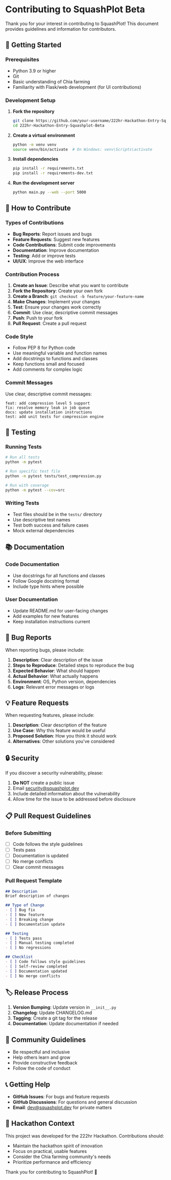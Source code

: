 # Contributing to SquashPlot Beta

Thank you for your interest in contributing to SquashPlot! This document provides guidelines and information for contributors.

## 🚀 Getting Started

### Prerequisites
- Python 3.9 or higher
- Git
- Basic understanding of Chia farming
- Familiarity with Flask/web development (for UI contributions)

### Development Setup

1. **Fork the repository**
   ```bash
   git clone https://github.com/your-username/222hr-Hackathon-Entry-Squashplot-Beta.git
   cd 222hr-Hackathon-Entry-Squashplot-Beta
   ```

2. **Create a virtual environment**
   ```bash
   python -m venv venv
   source venv/bin/activate  # On Windows: venv\Scripts\activate
   ```

3. **Install dependencies**
   ```bash
   pip install -r requirements.txt
   pip install -r requirements-dev.txt
   ```

4. **Run the development server**
   ```bash
   python main.py --web --port 5000
   ```

## 📝 How to Contribute

### Types of Contributions

- **Bug Reports**: Report issues and bugs
- **Feature Requests**: Suggest new features
- **Code Contributions**: Submit code improvements
- **Documentation**: Improve documentation
- **Testing**: Add or improve tests
- **UI/UX**: Improve the web interface

### Contribution Process

1. **Create an Issue**: Describe what you want to contribute
2. **Fork the Repository**: Create your own fork
3. **Create a Branch**: `git checkout -b feature/your-feature-name`
4. **Make Changes**: Implement your changes
5. **Test**: Ensure your changes work correctly
6. **Commit**: Use clear, descriptive commit messages
7. **Push**: Push to your fork
8. **Pull Request**: Create a pull request

### Code Style

- Follow PEP 8 for Python code
- Use meaningful variable and function names
- Add docstrings to functions and classes
- Keep functions small and focused
- Add comments for complex logic

### Commit Messages

Use clear, descriptive commit messages:
```
feat: add compression level 5 support
fix: resolve memory leak in job queue
docs: update installation instructions
test: add unit tests for compression engine
```

## 🧪 Testing

### Running Tests
```bash
# Run all tests
python -m pytest

# Run specific test file
python -m pytest tests/test_compression.py

# Run with coverage
python -m pytest --cov=src
```

### Writing Tests
- Test files should be in the `tests/` directory
- Use descriptive test names
- Test both success and failure cases
- Mock external dependencies

## 📚 Documentation

### Code Documentation
- Use docstrings for all functions and classes
- Follow Google docstring format
- Include type hints where possible

### User Documentation
- Update README.md for user-facing changes
- Add examples for new features
- Keep installation instructions current

## 🐛 Bug Reports

When reporting bugs, please include:

1. **Description**: Clear description of the issue
2. **Steps to Reproduce**: Detailed steps to reproduce the bug
3. **Expected Behavior**: What should happen
4. **Actual Behavior**: What actually happens
5. **Environment**: OS, Python version, dependencies
6. **Logs**: Relevant error messages or logs

## 💡 Feature Requests

When requesting features, please include:

1. **Description**: Clear description of the feature
2. **Use Case**: Why this feature would be useful
3. **Proposed Solution**: How you think it should work
4. **Alternatives**: Other solutions you've considered

## 🔒 Security

If you discover a security vulnerability, please:

1. **Do NOT** create a public issue
2. Email security@squashplot.dev
3. Include detailed information about the vulnerability
4. Allow time for the issue to be addressed before disclosure

## 📋 Pull Request Guidelines

### Before Submitting
- [ ] Code follows the style guidelines
- [ ] Tests pass
- [ ] Documentation is updated
- [ ] No merge conflicts
- [ ] Clear commit messages

### Pull Request Template
```markdown
## Description
Brief description of changes

## Type of Change
- [ ] Bug fix
- [ ] New feature
- [ ] Breaking change
- [ ] Documentation update

## Testing
- [ ] Tests pass
- [ ] Manual testing completed
- [ ] No regressions

## Checklist
- [ ] Code follows style guidelines
- [ ] Self-review completed
- [ ] Documentation updated
- [ ] No merge conflicts
```

## 🏷️ Release Process

1. **Version Bumping**: Update version in `__init__.py`
2. **Changelog**: Update CHANGELOG.md
3. **Tagging**: Create a git tag for the release
4. **Documentation**: Update documentation if needed

## 🤝 Community Guidelines

- Be respectful and inclusive
- Help others learn and grow
- Provide constructive feedback
- Follow the code of conduct

## 📞 Getting Help

- **GitHub Issues**: For bugs and feature requests
- **GitHub Discussions**: For questions and general discussion
- **Email**: dev@squashplot.dev for private matters

## 🎯 Hackathon Context

This project was developed for the 222hr Hackathon. Contributions should:

- Maintain the hackathon spirit of innovation
- Focus on practical, usable features
- Consider the Chia farming community's needs
- Prioritize performance and efficiency

Thank you for contributing to SquashPlot! 🚀
